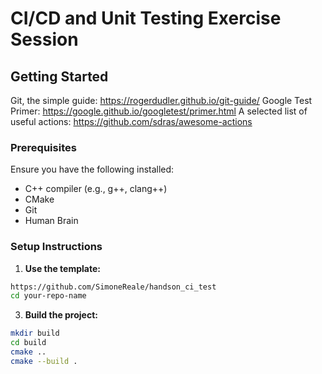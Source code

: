 # CI/CD and Unit Testing Exercise Session

## Getting Started
Git, the simple guide: https://rogerdudler.github.io/git-guide/
Google Test Primer: https://google.github.io/googletest/primer.html
A selected list of useful actions: https://github.com/sdras/awesome-actions

### Prerequisites
Ensure you have the following installed:
- C++ compiler (e.g., g++, clang++)
- CMake
- Git
- Human Brain

### Setup Instructions

1. **Use the template:**
```sh
https://github.com/SimoneReale/handson_ci_test
cd your-repo-name
```
   
3. **Build the project:**
```sh
mkdir build
cd build
cmake ..
cmake --build .
```







